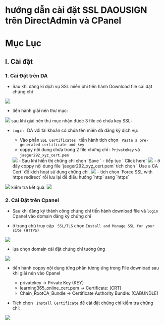 # hướng dẫn cài đặt SSL DAOUSIGN trên DirectAdmin và CPanel
# Mục Lục
## I. Cài đặt
### 1. Cài Đặt trên DA
- Sau khi đăng kí dịch vụ SSL miễn phí tiến hành Download file cài đặt chứng chỉ

<img src="https://image.prntscr.com/image/wFuNzPBaSS_oVXN0Rk_WgA.png">
  
  - tiến hành giải nén thư mục:

  <img src="https://image.prntscr.com/image/YeKX9eBjRUu7SdWHxdoUIQ.png">    
  sau khi giải nén thư mục nhận được 3 file có chứa key SSL:

- `Login ` DA với tài khoản có chứa tên miền đã đăng ký dịch vụ:
   - Vào phần ` SSL Certificates  ` tiến hành tích chọn ` Paste a pre-generated certificate and key`
   - coppy nội dung chứa trong 2 file chứng chỉ  : `Privatekey` và `jaeger292_xyz_cert.pem`

  <img src="https://image.prntscr.com/image/zyF105RQTC6CV8Fjq6GEtQ.png"> 
  - Sau khi hiển thị chứng chỉ chọn `Save `
  - tiếp tục ` Click here` 
  <img src="https://image.prntscr.com/image/wi2myecQQuWVoVOiDk1DNQ.png"> 
  - ở đây coppy nội dung file `jaeger292_xyz_cert.pem` tích chọn ` Use a CA Cert` để kích hoat sử dụng chứng chỉ.

  <img src="https://image.prntscr.com/image/6-J4VNcVRjyZuobFQ_FkeA.png"> 
  - tích chọn `Force SSL with https redirect` rồi lưu lại để điều hướng `http` sang `https`
<img src="https://image.prntscr.com/image/Og_k1tZfRDi1GfDLt2H9-Q.png"> 
  kiểm tra kết  quả: 

<img src="https://image.prntscr.com/image/zw7iPKpTTLCBlxq6z7v3Nw.png"> 


### 2. Cài Đặt trên Cpanel
- Sau khi đăng ký thành công chứng chỉ tiến hành download file  và  `login` Cpanel vào domain đăng ký chứng chỉ

- ở trang chủ truy cập ` SSL/TLS` chọn `Install and Manage SSL for your site (HTTPS)`

<img src="https://image.prntscr.com/image/1VkxHSVAQKmO6MYqsjrlOw.png"> 

- lựa chọn domain cài đặt chứng chỉ tương ứng


<img src="https://image.prntscr.com/image/RGNSRxA2T2GI2JtUsstQiQ.png">

- tiến hành coppy nội dung từng phần tương ứng trong File download sau khi giải nén vào Cpanel
  - privatekey -> Private Key (KEY)
  - learning365_online_cert.pem -> Certificate: (CRT)
  - Chain_RootCA_Bundle -> Certificate Authority Bundle: (CABUNDLE)

- Tích chọn ` Install Certificate` để cài đặt chứng chỉ
kiểm tra chứng chỉ:

<img src="https://image.prntscr.com/image/LjJQfafEQk2O1jm3OPoK_w.png">

